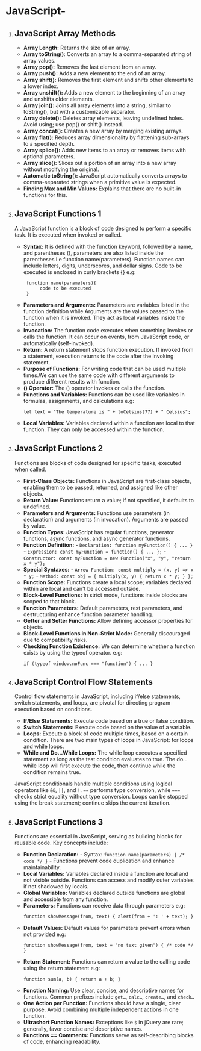 # JavaScript-

1. ## JavaScript Array Methods

   - **Array Length:** Returns the size of an array.
   - **Array toString()**: Converts an array to a comma-separated string of array values.
   - **Array pop():** Removes the last element from an array.
   - **Array push():** Adds a new element to the end of an array.
   - **Array shift():** Removes the first element and shifts other elements to a lower index.
   - **Array unshift():** Adds a new element to the beginning of an array and unshifts older elements.
   - **Array join():** Joins all array elements into a string, similar to toString(), but with a customizable separator.
   - **Array delete():** Deletes array elements, leaving undefined holes. Avoid using; use pop() or shift() instead.
   - **Array concat():** Creates a new array by merging existing arrays.
   - **Array flat():** Reduces array dimensionality by flattening sub-arrays to a specified depth.
   - **Array splice():** Adds new items to an array or removes items with optional parameters.
   - **Array slice():** Slices out a portion of an array into a new array without modifying the original.
   - **Automatic toString():** JavaScript automatically converts arrays to comma-separated strings when a primitive value is expected.
   - **Finding Max and Min Values:** Explains that there are no built-in functions for this.

2. ## JavaScript Functions 1
   A JavaScript function is a block of code designed to perform a specific task. It is executed when invoked or called.
      
      - **Syntax:** It is defined with the function keyword, followed by a name, and parentheses (), parameters are also listed inside the parentheses i.e function name(parameters). Function names can include letters, digits, underscores, and dollar signs. Code to be executed is enclosed in curly brackets {} e.g:
          ```
           function name(parameters){
                code to be executed
           }
           ```
      - **Parameters and Arguments:** Parameters are variables listed in the function definition while Arguments are the values passed to the function when it is invoked. They act as local variables inside the function.
      - **Invocation:** The function code executes when something invokes or calls the function. It can occur on events, from JavaScript code, or automatically (self-invoked).
      - **Return:** A return statement stops function execution. If invoked from a statement, execution returns to the code after the invoking statement.
      - **Purpose of Functions:** For writing code that can be used multiple times.We can use the same code with different arguments to produce different results with function.
      - **() Operator:** The () operator invokes or calls the function.
      - **Functions and Variables:** Functions can be used like variables in formulas, assignments, and calculations e.g:
         ```
         let text = "The temperature is " + toCelsius(77) + " Celsius";
         ```
      - **Local Variables:** Variables declared within a function are local to that function. They can only be accessed within the function.

3. ## JavaScript Functions 2

   Functions are blocks of code designed for specific tasks, executed when called.

      - **First-Class Objects:** Functions in JavaScript are first-class objects, enabling them to be passed, returned, and assigned like other objects.
      - **Return Value:** Functions return a value; if not specified, it defaults to undefined.
      - **Parameters and Arguments:** Functions use parameters (in declaration) and arguments (in invocation). Arguments are passed by value.
      - **Function Types:** JavaScript has regular functions, generator functions, async functions, and async generator functions.
      - **Function Definition:**
            - ``Declaration: function myFunction() { ... }``
            - ``Expression: const myFunction = function() { ... };``
            - ``Constructor: const myFunction = new Function("x", "y", "return x * y");``
      - **Special Syntaxes:**
            - ``Arrow Function: const multiply = (x, y) => x * y;``
            - ``Method: const obj = { multiply(x, y) { return x * y; } };``
      - **Function Scope:** Functions create a local scope; variables declared within are local and can't be accessed outside.
      - **Block-Level Functions:** In strict mode, functions inside blocks are scoped to that block.
      - **Function Parameters:** Default parameters, rest parameters, and destructuring enhance function parameter handling.
      - **Getter and Setter Functions:** Allow defining accessor properties for objects.
      - **Block-Level Functions in Non-Strict Mode:** Generally discouraged due to compatibility risks.
      - **Checking Function Existence:** We can determine whether a function exists by using the typeof operator. e.g:
         ```
         if (typeof window.noFunc === "function") { ... }
         ```

4. ## JavaScript Control Flow Statements

   Control flow statements in JavaScript, including if/else statements, switch statements, and loops, are pivotal for directing program execution based on conditions.

      - **If/Else Statements:** Execute code based on a true or false condition.
      - **Switch Statements:** Execute code based on the value of a variable.
      - **Loops:** Execute a block of code multiple times, based on a certain condition. There are two main types of loops in JavaScript: for loops and while loops.
      - **While and Do…While Loops:** The while loop executes a specified statement as long as the test condition evaluates to true. The do…while loop will first execute the code, then continue while the condition remains true.

   JavaScript conditionals handle multiple conditions using logical operators like ``&&``, ``||``, and ``!``.
   ``==`` performs type conversion, while ``===`` checks strict equality without type conversion.
   Loops can be stopped using the break statement; continue skips the current iteration.

5. ## JavaScript Functions 3

   Functions are essential in JavaScript, serving as building blocks for reusable code. Key concepts include:

     - **Function Declaration:**
           - Syntax: ``function name(parameters) { /* code */ }``
           - Functions prevent code duplication and enhance maintainability.
     - **Local Variables:** Variables declared inside a function are local and not visible outside. Functions can access and modify outer variables if not shadowed by locals.
    - **Global Variables:** Variables declared outside functions are global and accessible from any function.
    - **Parameters:** Functions can receive data through parameters e.g: 
       ```
       function showMessage(from, text) { alert(from + ': ' + text); }
       ```
    - **Default Values:** Default values for parameters prevent errors when not provided e.g: 
       ```
       function showMessage(from, text = "no text given") { /* code */ }
       ```
    - **Return Statement:** Functions can return a value to the calling code using the return statement e.g:
       ```
       function sum(a, b) { return a + b; }
       ```
    - **Function Naming:** Use clear, concise, and descriptive names for functions. Common prefixes include ``get…``, ``calc…``, ``create…``, and ``check…``
    - **One Action per Function:** Functions should have a single, clear purpose. Avoid combining multiple independent actions in one function.
    - **Ultrashort Function Names:** Exceptions like ``$`` in jQuery are rare; generally, favor concise and descriptive names.
    - **Functions == Comments:** Functions serve as self-describing blocks of code, enhancing readability.
